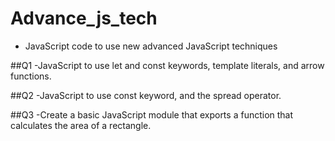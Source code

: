 # Advance_js_tech
- JavaScript code to use new advanced JavaScript techniques

##Q1
-JavaScript to use let and const keywords, template literals, and arrow functions.

##Q2
-JavaScript to use const keyword, and the spread operator.

##Q3
-Create a basic JavaScript module that exports a function that calculates the area of a rectangle.
